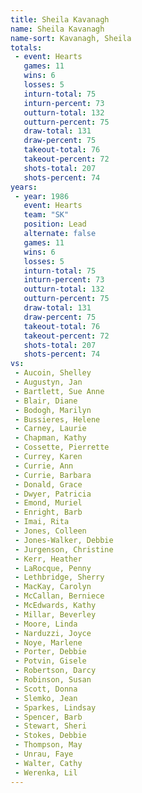 ```yaml
---
title: Sheila Kavanagh
name: Sheila Kavanagh
name-sort: Kavanagh, Sheila
totals:
 - event: Hearts
   games: 11
   wins: 6
   losses: 5
   inturn-total: 75
   inturn-percent: 73
   outturn-total: 132
   outturn-percent: 75
   draw-total: 131
   draw-percent: 75
   takeout-total: 76
   takeout-percent: 72
   shots-total: 207
   shots-percent: 74
years:
 - year: 1986
   event: Hearts
   team: "SK"
   position: Lead
   alternate: false
   games: 11
   wins: 6
   losses: 5
   inturn-total: 75
   inturn-percent: 73
   outturn-total: 132
   outturn-percent: 75
   draw-total: 131
   draw-percent: 75
   takeout-total: 76
   takeout-percent: 72
   shots-total: 207
   shots-percent: 74
vs:
 - Aucoin, Shelley
 - Augustyn, Jan
 - Bartlett, Sue Anne
 - Blair, Diane
 - Bodogh, Marilyn
 - Bussieres, Helene
 - Carney, Laurie
 - Chapman, Kathy
 - Cossette, Pierrette
 - Currey, Karen
 - Currie, Ann
 - Currie, Barbara
 - Donald, Grace
 - Dwyer, Patricia
 - Emond, Muriel
 - Enright, Barb
 - Imai, Rita
 - Jones, Colleen
 - Jones-Walker, Debbie
 - Jurgenson, Christine
 - Kerr, Heather
 - LaRocque, Penny
 - Lethbridge, Sherry
 - MacKay, Carolyn
 - McCallan, Berniece
 - McEdwards, Kathy
 - Millar, Beverley
 - Moore, Linda
 - Narduzzi, Joyce
 - Noye, Marlene
 - Porter, Debbie
 - Potvin, Gisele
 - Robertson, Darcy
 - Robinson, Susan
 - Scott, Donna
 - Slemko, Jean
 - Sparkes, Lindsay
 - Spencer, Barb
 - Stewart, Sheri
 - Stokes, Debbie
 - Thompson, May
 - Unrau, Faye
 - Walter, Cathy
 - Werenka, Lil
---
```

